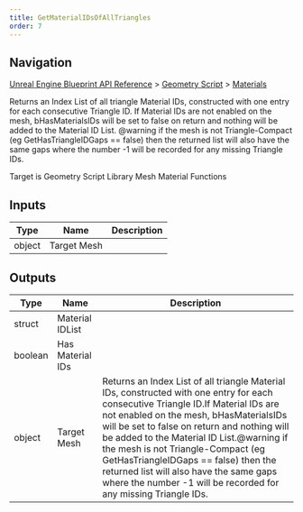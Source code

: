 ```yaml
---
title: GetMaterialIDsOfAllTriangles
order: 7
---
```

## Navigation

[Unreal Engine Blueprint API Reference](https://dev.epicgames.com/documentation/en-us/unreal-engine/BlueprintAPI) > [Geometry Script](https://dev.epicgames.com/documentation/en-us/unreal-engine/BlueprintAPI/GeometryScript) > [Materials](https://dev.epicgames.com/documentation/en-us/unreal-engine/BlueprintAPI/GeometryScript/Materials)

Returns an Index List of all triangle Material IDs, constructed with one entry for each consecutive Triangle ID.
If Material IDs are not enabled on the mesh, bHasMaterialsIDs will be set to false on return and nothing will be added to the Material ID List.
@warning if the mesh is not Triangle-Compact (eg GetHasTriangleIDGaps == false) then the returned list will also have the same gaps where the number -1 will be recorded for any missing Triangle IDs.

Target is Geometry Script Library Mesh Material Functions

## Inputs

| Type | Name | Description |
| --- | --- | --- |
| object | Target Mesh |  |

## Outputs

| Type | Name | Description |
| --- | --- | --- |
| struct | Material IDList |  |
| boolean | Has Material IDs |  |
| object | Target Mesh | Returns an Index List of all triangle Material IDs, constructed with one entry for each consecutive Triangle ID.If Material IDs are not enabled on the mesh, bHasMaterialsIDs will be set to false on return and nothing will be added to the Material ID List.@warning if the mesh is not Triangle-Compact (eg GetHasTriangleIDGaps == false) then the returned list will also have the same gaps where the number -1 will be recorded for any missing Triangle IDs. |
